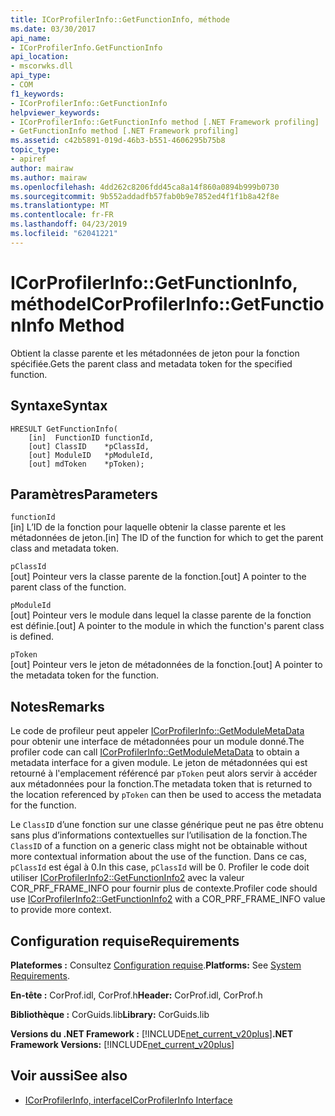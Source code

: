 ```yaml
---
title: ICorProfilerInfo::GetFunctionInfo, méthode
ms.date: 03/30/2017
api_name:
- ICorProfilerInfo.GetFunctionInfo
api_location:
- mscorwks.dll
api_type:
- COM
f1_keywords:
- ICorProfilerInfo::GetFunctionInfo
helpviewer_keywords:
- ICorProfilerInfo::GetFunctionInfo method [.NET Framework profiling]
- GetFunctionInfo method [.NET Framework profiling]
ms.assetid: c42b5891-019d-46b3-b551-4606295b75b8
topic_type:
- apiref
author: mairaw
ms.author: mairaw
ms.openlocfilehash: 4dd262c8206fdd45ca8a14f860a0894b999b0730
ms.sourcegitcommit: 9b552addadfb57fab0b9e7852ed4f1f1b8a42f8e
ms.translationtype: MT
ms.contentlocale: fr-FR
ms.lasthandoff: 04/23/2019
ms.locfileid: "62041221"
---
```

# <a name="icorprofilerinfogetfunctioninfo-method"></a><span data-ttu-id="a2dcc-102">ICorProfilerInfo::GetFunctionInfo, méthode</span><span class="sxs-lookup"><span data-stu-id="a2dcc-102">ICorProfilerInfo::GetFunctionInfo Method</span></span>
<span data-ttu-id="a2dcc-103">Obtient la classe parente et les métadonnées de jeton pour la fonction spécifiée.</span><span class="sxs-lookup"><span data-stu-id="a2dcc-103">Gets the parent class and metadata token for the specified function.</span></span>  
  
## <a name="syntax"></a><span data-ttu-id="a2dcc-104">Syntaxe</span><span class="sxs-lookup"><span data-stu-id="a2dcc-104">Syntax</span></span>  
  
```  
HRESULT GetFunctionInfo(  
    [in]  FunctionID functionId,  
    [out] ClassID    *pClassId,  
    [out] ModuleID   *pModuleId,  
    [out] mdToken    *pToken);  
```  
  
## <a name="parameters"></a><span data-ttu-id="a2dcc-105">Paramètres</span><span class="sxs-lookup"><span data-stu-id="a2dcc-105">Parameters</span></span>  
 `functionId`  
 <span data-ttu-id="a2dcc-106">[in] L’ID de la fonction pour laquelle obtenir la classe parente et les métadonnées de jeton.</span><span class="sxs-lookup"><span data-stu-id="a2dcc-106">[in] The ID of the function for which to get the parent class and metadata token.</span></span>  
  
 `pClassId`  
 <span data-ttu-id="a2dcc-107">[out] Pointeur vers la classe parente de la fonction.</span><span class="sxs-lookup"><span data-stu-id="a2dcc-107">[out] A pointer to the parent class of the function.</span></span>  
  
 `pModuleId`  
 <span data-ttu-id="a2dcc-108">[out] Pointeur vers le module dans lequel la classe parente de la fonction est définie.</span><span class="sxs-lookup"><span data-stu-id="a2dcc-108">[out] A pointer to the module in which the function's parent class is defined.</span></span>  
  
 `pToken`  
 <span data-ttu-id="a2dcc-109">[out] Pointeur vers le jeton de métadonnées de la fonction.</span><span class="sxs-lookup"><span data-stu-id="a2dcc-109">[out] A pointer to the metadata token for the function.</span></span>  
  
## <a name="remarks"></a><span data-ttu-id="a2dcc-110">Notes</span><span class="sxs-lookup"><span data-stu-id="a2dcc-110">Remarks</span></span>  
 <span data-ttu-id="a2dcc-111">Le code de profileur peut appeler [ICorProfilerInfo::GetModuleMetaData](../../../../docs/framework/unmanaged-api/profiling/icorprofilerinfo-getmodulemetadata-method.md) pour obtenir une interface de métadonnées pour un module donné.</span><span class="sxs-lookup"><span data-stu-id="a2dcc-111">The profiler code can call [ICorProfilerInfo::GetModuleMetaData](../../../../docs/framework/unmanaged-api/profiling/icorprofilerinfo-getmodulemetadata-method.md) to obtain a metadata interface for a given module.</span></span> <span data-ttu-id="a2dcc-112">Le jeton de métadonnées qui est retourné à l'emplacement référencé par `pToken` peut alors servir à accéder aux métadonnées pour la fonction.</span><span class="sxs-lookup"><span data-stu-id="a2dcc-112">The metadata token that is returned to the location referenced by `pToken` can then be used to access the metadata for the function.</span></span>  
  
 <span data-ttu-id="a2dcc-113">Le `ClassID` d’une fonction sur une classe générique peut ne pas être obtenu sans plus d’informations contextuelles sur l’utilisation de la fonction.</span><span class="sxs-lookup"><span data-stu-id="a2dcc-113">The `ClassID` of a function on a generic class might not be obtainable without more contextual information about the use of the function.</span></span> <span data-ttu-id="a2dcc-114">Dans ce cas, `pClassId` est égal à 0.</span><span class="sxs-lookup"><span data-stu-id="a2dcc-114">In this case, `pClassId` will be 0.</span></span> <span data-ttu-id="a2dcc-115">Profiler le code doit utiliser [ICorProfilerInfo2::GetFunctionInfo2](../../../../docs/framework/unmanaged-api/profiling/icorprofilerinfo2-getfunctioninfo2-method.md) avec la valeur COR_PRF_FRAME_INFO pour fournir plus de contexte.</span><span class="sxs-lookup"><span data-stu-id="a2dcc-115">Profiler code should use [ICorProfilerInfo2::GetFunctionInfo2](../../../../docs/framework/unmanaged-api/profiling/icorprofilerinfo2-getfunctioninfo2-method.md) with a COR_PRF_FRAME_INFO value to provide more context.</span></span>  
  
## <a name="requirements"></a><span data-ttu-id="a2dcc-116">Configuration requise</span><span class="sxs-lookup"><span data-stu-id="a2dcc-116">Requirements</span></span>  
 <span data-ttu-id="a2dcc-117">**Plateformes :** Consultez [Configuration requise](../../../../docs/framework/get-started/system-requirements.md).</span><span class="sxs-lookup"><span data-stu-id="a2dcc-117">**Platforms:** See [System Requirements](../../../../docs/framework/get-started/system-requirements.md).</span></span>  
  
 <span data-ttu-id="a2dcc-118">**En-tête :** CorProf.idl, CorProf.h</span><span class="sxs-lookup"><span data-stu-id="a2dcc-118">**Header:** CorProf.idl, CorProf.h</span></span>  
  
 <span data-ttu-id="a2dcc-119">**Bibliothèque :** CorGuids.lib</span><span class="sxs-lookup"><span data-stu-id="a2dcc-119">**Library:** CorGuids.lib</span></span>  
  
 <span data-ttu-id="a2dcc-120">**Versions du .NET Framework :** [!INCLUDE[net_current_v20plus](../../../../includes/net-current-v20plus-md.md)]</span><span class="sxs-lookup"><span data-stu-id="a2dcc-120">**.NET Framework Versions:** [!INCLUDE[net_current_v20plus](../../../../includes/net-current-v20plus-md.md)]</span></span>  
  
## <a name="see-also"></a><span data-ttu-id="a2dcc-121">Voir aussi</span><span class="sxs-lookup"><span data-stu-id="a2dcc-121">See also</span></span>

- [<span data-ttu-id="a2dcc-122">ICorProfilerInfo, interface</span><span class="sxs-lookup"><span data-stu-id="a2dcc-122">ICorProfilerInfo Interface</span></span>](../../../../docs/framework/unmanaged-api/profiling/icorprofilerinfo-interface.md)
